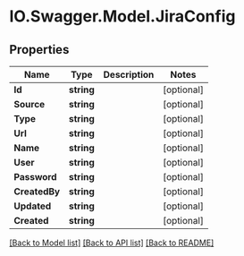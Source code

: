 # IO.Swagger.Model.JiraConfig
## Properties

Name | Type | Description | Notes
------------ | ------------- | ------------- | -------------
**Id** | **string** |  | [optional] 
**Source** | **string** |  | [optional] 
**Type** | **string** |  | [optional] 
**Url** | **string** |  | [optional] 
**Name** | **string** |  | [optional] 
**User** | **string** |  | [optional] 
**Password** | **string** |  | [optional] 
**CreatedBy** | **string** |  | [optional] 
**Updated** | **string** |  | [optional] 
**Created** | **string** |  | [optional] 

[[Back to Model list]](../README.md#documentation-for-models) [[Back to API list]](../README.md#documentation-for-api-endpoints) [[Back to README]](../README.md)

